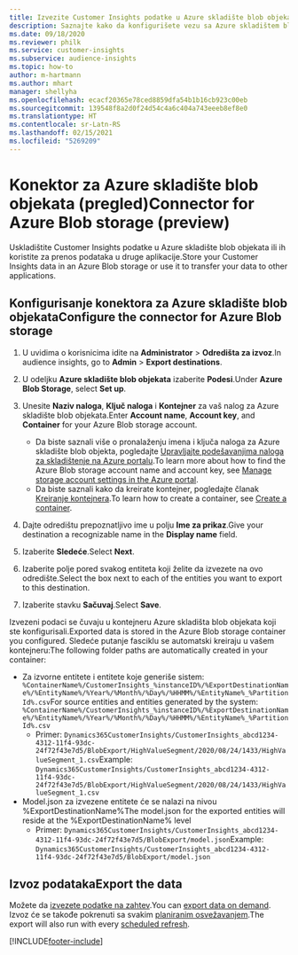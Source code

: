 ```yaml
---
title: Izvezite Customer Insights podatke u Azure skladište blob objekata
description: Saznajte kako da konfigurišete vezu sa Azure skladištem blob objekata.
ms.date: 09/18/2020
ms.reviewer: philk
ms.service: customer-insights
ms.subservice: audience-insights
ms.topic: how-to
author: m-hartmann
ms.author: mhart
manager: shellyha
ms.openlocfilehash: ecacf20365e78ced8859dfa54b1b16cb923c00eb
ms.sourcegitcommit: 139548f8a2d0f24d54c4a6c404a743eeeb8ef8e0
ms.translationtype: HT
ms.contentlocale: sr-Latn-RS
ms.lasthandoff: 02/15/2021
ms.locfileid: "5269209"
---
```

# <a name="connector-for-azure-blob-storage-preview"></a><span data-ttu-id="17a5e-103">Konektor za Azure skladište blob objekata (pregled)</span><span class="sxs-lookup"><span data-stu-id="17a5e-103">Connector for Azure Blob storage (preview)</span></span>

<span data-ttu-id="17a5e-104">Uskladištite Customer Insights podatke u Azure skladište blob objekata ili ih koristite za prenos podataka u druge aplikacije.</span><span class="sxs-lookup"><span data-stu-id="17a5e-104">Store your Customer Insights data in an Azure Blob storage or use it to transfer your data to other applications.</span></span>

## <a name="configure-the-connector-for-azure-blob-storage"></a><span data-ttu-id="17a5e-105">Konfigurisanje konektora za Azure skladište blob objekata</span><span class="sxs-lookup"><span data-stu-id="17a5e-105">Configure the connector for Azure Blob storage</span></span>

1. <span data-ttu-id="17a5e-106">U uvidima o korisnicima idite na **Administrator** > **Odredišta za izvoz**.</span><span class="sxs-lookup"><span data-stu-id="17a5e-106">In audience insights, go to **Admin** > **Export destinations**.</span></span>

1. <span data-ttu-id="17a5e-107">U odeljku **Azure skladište blob objekata** izaberite **Podesi**.</span><span class="sxs-lookup"><span data-stu-id="17a5e-107">Under **Azure Blob Storage**, select **Set up**.</span></span>

1. <span data-ttu-id="17a5e-108">Unesite **Naziv naloga**, **Ključ naloga** i **Kontejner** za vaš nalog za Azure skladište blob objekata.</span><span class="sxs-lookup"><span data-stu-id="17a5e-108">Enter **Account name**, **Account key**, and **Container** for your Azure Blob storage account.</span></span>
    - <span data-ttu-id="17a5e-109">Da biste saznali više o pronalaženju imena i ključa naloga za Azure skladište blob objekta, pogledajte [Upravljajte podešavanjima naloga za skladištenje na Azure portalu](https://docs.microsoft.com/azure/storage/common/storage-account-manage).</span><span class="sxs-lookup"><span data-stu-id="17a5e-109">To learn more about how to find the Azure Blob storage account name and account key, see [Manage storage account settings in the Azure portal](https://docs.microsoft.com/azure/storage/common/storage-account-manage).</span></span>
    - <span data-ttu-id="17a5e-110">Da biste saznali kako da kreirate kontejner, pogledajte članak [Kreiranje kontejnera](https://docs.microsoft.com/azure/storage/blobs/storage-quickstart-blobs-portal#create-a-container).</span><span class="sxs-lookup"><span data-stu-id="17a5e-110">To learn how to create a container, see [Create a container](https://docs.microsoft.com/azure/storage/blobs/storage-quickstart-blobs-portal#create-a-container).</span></span>

1. <span data-ttu-id="17a5e-111">Dajte odredištu prepoznatljivo ime u polju **Ime za prikaz**.</span><span class="sxs-lookup"><span data-stu-id="17a5e-111">Give your destination a recognizable name in the **Display name** field.</span></span>

1. <span data-ttu-id="17a5e-112">Izaberite **Sledeće**.</span><span class="sxs-lookup"><span data-stu-id="17a5e-112">Select **Next**.</span></span>

1. <span data-ttu-id="17a5e-113">Izaberite polje pored svakog entiteta koji želite da izvezete na ovo odredište.</span><span class="sxs-lookup"><span data-stu-id="17a5e-113">Select the box next to each of the entities you want to export to this destination.</span></span>

1. <span data-ttu-id="17a5e-114">Izaberite stavku **Sačuvaj**.</span><span class="sxs-lookup"><span data-stu-id="17a5e-114">Select **Save**.</span></span>

<span data-ttu-id="17a5e-115">Izvezeni podaci se čuvaju u kontejneru Azure skladišta blob objekata koji ste konfigurisali.</span><span class="sxs-lookup"><span data-stu-id="17a5e-115">Exported data is stored in the Azure Blob storage container you configured.</span></span> <span data-ttu-id="17a5e-116">Sledeće putanje fasciklu se automatski kreiraju u vašem kontejneru:</span><span class="sxs-lookup"><span data-stu-id="17a5e-116">The following folder paths are automatically created in your container:</span></span>

- <span data-ttu-id="17a5e-117">Za izvorne entitete i entitete koje generiše sistem: `%ContainerName%/CustomerInsights_%instanceID%/%ExportDestinationName%/%EntityName%/%Year%/%Month%/%Day%/%HHMM%/%EntityName%_%PartitionId%.csv`</span><span class="sxs-lookup"><span data-stu-id="17a5e-117">For source entities and entities generated by the system: `%ContainerName%/CustomerInsights_%instanceID%/%ExportDestinationName%/%EntityName%/%Year%/%Month%/%Day%/%HHMM%/%EntityName%_%PartitionId%.csv`</span></span>
  - <span data-ttu-id="17a5e-118">Primer: `Dynamics365CustomerInsights/CustomerInsights_abcd1234-4312-11f4-93dc-24f72f43e7d5/BlobExport/HighValueSegment/2020/08/24/1433/HighValueSegment_1.csv`</span><span class="sxs-lookup"><span data-stu-id="17a5e-118">Example: `Dynamics365CustomerInsights/CustomerInsights_abcd1234-4312-11f4-93dc-24f72f43e7d5/BlobExport/HighValueSegment/2020/08/24/1433/HighValueSegment_1.csv`</span></span>
- <span data-ttu-id="17a5e-119">Model.json za izvezene entitete će se nalazi na nivou %ExportDestinationName%</span><span class="sxs-lookup"><span data-stu-id="17a5e-119">The model.json for the exported entities will reside at the %ExportDestinationName% level</span></span>
  - <span data-ttu-id="17a5e-120">Primer: `Dynamics365CustomerInsights/CustomerInsights_abcd1234-4312-11f4-93dc-24f72f43e7d5/BlobExport/model.json`</span><span class="sxs-lookup"><span data-stu-id="17a5e-120">Example: `Dynamics365CustomerInsights/CustomerInsights_abcd1234-4312-11f4-93dc-24f72f43e7d5/BlobExport/model.json`</span></span>

## <a name="export-the-data"></a><span data-ttu-id="17a5e-121">Izvoz podataka</span><span class="sxs-lookup"><span data-stu-id="17a5e-121">Export the data</span></span>

<span data-ttu-id="17a5e-122">Možete da [izvezete podatke na zahtev](export-destinations.md#export-data-on-demand).</span><span class="sxs-lookup"><span data-stu-id="17a5e-122">You can [export data on demand](export-destinations.md#export-data-on-demand).</span></span> <span data-ttu-id="17a5e-123">Izvoz će se takođe pokrenuti sa svakim [planiranim osvežavanjem](system.md#schedule-tab).</span><span class="sxs-lookup"><span data-stu-id="17a5e-123">The export will also run with every [scheduled refresh](system.md#schedule-tab).</span></span>


[!INCLUDE[footer-include](../includes/footer-banner.md)]